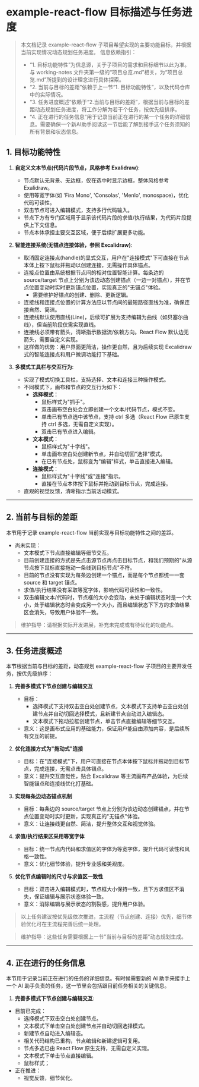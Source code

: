 # example-react-flow 目标描述与任务进度

> 本文档记录 example-react-flow 子项目希望实现的主要功能目标，并根据当前实现情况动态规划任务进度。
> 信息依赖指引：
> - “1. 目标功能特性”为信息源，关于子项目的需求和目标细节以此为准。与 working-notes 文件夹第一级的“项目总览.md”相关，为“项目总览.md”所提到的设计理念进行具体探索。
> - “2. 当前与目标的差距”依赖于上一节“1. 目标功能特性”，以及代码仓库中的实际情况。
> - “3. 任务进度概述”依赖于“2.当前与目标的差距”，根据当前与目标的差距动态规划任务进度，将工作分解为若干个任务，按优先级排序。
> - “4. 正在进行的任务信息”用于记录当前正在进行的某一个任务的详细信息。需要确保一个新AI助手阅读这一节后能了解到接手这个任务须知的所有背景和状态信息。

## 1. 目标功能特性

1. **自定义文本节点(代码片段节点，风格参考 Exalidraw)**:
   - 节点默认无背景、无边框，仅在选中时显示边框，整体风格参考 Exalidraw。
   - 使用等宽字体(如 'Fira Mono', 'Consolas', 'Menlo', monospace)，优化代码可读性。
   - 双击节点可进入编辑模式，支持多行代码输入。
   - 节点下方有专门区域用于显示该代码片段的求值/执行结果，为代码片段提供上下文信息。
   - 节点本体承担主要交互区域，便于后续扩展更多功能。

2. **智能连接系统(无锚点连接体验，参照 Excalidraw)**:
   - 取消固定连接点(handle)的显式交互，用户在"连接模式"下可直接在节点本体上按下鼠标并拖动以创建连接，无需操作具体锚点。
   - 连接点位置由系统根据节点间的相对位置智能计算。每条边的 source/target 节点上分别为该边动态创建锚点（一边一对锚点），并在节点位置变动时实时更新锚点位置，实现真正的"无锚点"体验。
        - 需要维护好锚点的创建、删除、更新逻辑。
   - 连接线和连接点位置的计算方法应以节点间的最短路径直线为准，确保连接自然、简洁。
   - 连接线默认使用直线(Line)，后续可扩展为支持编辑为曲线（如贝塞尔曲线），但当前阶段仅需实现直线。
   - 连接线必须带有箭头，清晰指示数据流/依赖方向。React Flow 默认边无箭头，需要自定义实现。
   - 这样做的优势：用户界面更简洁，操作更自然，且为后续实现 Excalidraw 式的智能连接点和用户微调功能打下基础。

3. **多模式工具栏与交互行为**:
   - 实现了模式切换工具栏，支持选择、文本和连接三种操作模式。
   - 不同模式下，画布和节点的交互行为如下：
     - **选择模式**：
       - 鼠标样式为"抓手"。
       - 双击画布空白处会立即创建一个文本/代码节点，模式不变。
       - 单击已有节点选中该节点，支持 ctrl 多选（React Flow 已原生支持 ctrl 多选，无需自定义实现）。
       - 双击已有节点进入编辑。
     - **文本模式**：
       - 鼠标样式为"十字线"。
       - 单击画布空白处创建新节点，并自动切回"选择"模式。
       - 在已有节点处，鼠标变为"编辑"样式，单击直接进入编辑。
     - **连接模式**：
       - 鼠标样式为"十字线"或"连接"指示。
       - 直接在节点本体按下鼠标并拖动到目标节点，完成连接。
   - 直观的视觉反馈，清晰指示当前活动模式。

---

## 2. 当前与目标的差距

本节用于记录 example-react-flow 当前实现与目标功能特性之间的差距。

- 尚未实现：
  - 文本模式下节点直接编辑等细节交互。
  - 目前创建连接的方式是先点击源节点再点击目标节点，和我们预期的"从源节点按下鼠标直接拖动一条线到目标节点"不符。
  - 目前的节点没有实现为每条边创建一个锚点，而是每个节点都统一一套 source 和 target 锚点。
  - 求值/执行结果没有采取等宽字体，影响代码可读性和一致性。
  - 双击编辑文本/代码时，节点框的大小会变动，未处于编辑状态时是一个大小，处于编辑状态时会变成另一个大小，而且编辑状态下下方的求值结果区会消失，导致用户体验不一致。

> 维护指导：请根据实际开发进展，补充未完成或有待优化的功能点。

---

## 3. 任务进度概述

本节根据当前与目标的差距，动态规划 example-react-flow 子项目的主要开发任务，按优先级排序：

1. **完善多模式下节点创建与编辑交互**
   - 目标：
     - 选择模式下支持双击空白处创建节点，文本模式下支持单击空白处创建节点并自动切回选择模式，且新建节点自动进入编辑态。
     - 文本模式下拖动拉框创建节点，单击节点直接编辑等细节交互。
   - 意义：这是画布式应用的基础能力，保证用户能自由添加内容，是后续所有交互的前提。

2. **优化连接方式为"拖动式"连接**
   - 目标：在"连接模式"下，用户可直接在节点本体按下鼠标并拖动到目标节点，完成连接，无需点击具体锚点。
   - 意义：提升交互直觉性，贴合 Excalidraw 等主流画布产品体验，为后续智能锚点和连接线优化打基础。

3. **实现每条边动态锚点机制**
   - 目标：每条边的 source/target 节点上分别为该边动态创建锚点，并在节点位置变动时实时更新，实现真正的"无锚点"体验。
   - 意义：让连接线更自然、简洁，提升整体交互和视觉体验。

4. **求值/执行结果区采用等宽字体**
   - 目标：统一节点内代码和求值区的字体为等宽字体，提升代码可读性和风格一致性。
   - 意义：优化细节体验，提升专业感和美观度。

5. **优化节点编辑时的尺寸与求值区一致性**
   - 目标：双击进入编辑模式时，节点框大小保持一致，且下方求值区不消失，保证编辑与展示状态体验一致。
   - 意义：消除编辑与展示状态的割裂感，提升用户体验。

> 以上任务建议按优先级依次推进，主流程（节点创建、连接）优先，细节体验优化可在主流程完善后统一处理。

> 维护指导：这些任务需要根据上一节"当前与目标的差距"动态规划生成。

---

## 4. 正在进行的任务信息

本节用于记录当前正在进行的任务的详细信息。有时候需要新的 AI 助手来接手上一个 AI 助手负责的任务，这一节里会包括跟目前任务相关的关键信息。

1. **完善多模式下节点创建与编辑交互**:

- 目前已完成：
  - 选择模式下双击空白处创建节点。
  - 文本模式下单击空白处创建节点并自动切回选择模式。
  - 新建节点自动进入编辑态。
  - 相关代码结构已重构，节点编辑和新建逻辑可复用。
  - 节点多选已由 React Flow 原生支持，无需自定义实现。
  - 文本模式下单击节点直接编辑。
  - 鼠标样式；
- 正在推进：
  - 视觉反馈，细节优化。
